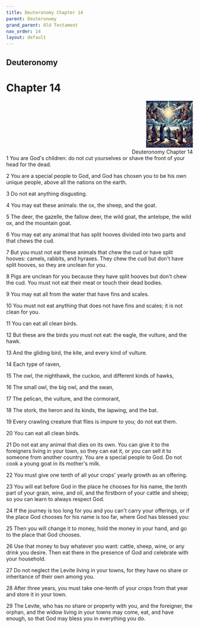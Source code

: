 ```yaml
---
title: Deuteronomy Chapter 14
parent: Deuteronomy
grand_parent: Old Testament
nav_order: 14
layout: default
---
```


## Deuteronomy

# Chapter 14

<div style="clear: both; text-align: right;">
    <img src="/assets/Image/Deuteronomy/500/14.jpg" alt="Deuteronomy Chapter 14" class="chapter-image" style="max-width: 25%; height: auto;"/>
    <figcaption style="font-size: 14px;">Deuteronomy Chapter 14</figcaption>
</div>
1 You are God's children: do not cut yourselves or shave the front of your head for the dead.

2 You are a special people to God, and God has chosen you to be his own unique people, above all the nations on the earth.

3 Do not eat anything disgusting.

4 You may eat these animals: the ox, the sheep, and the goat.

5 The deer, the gazelle, the fallow deer, the wild goat, the antelope, the wild ox, and the mountain goat.

6 You may eat any animal that has split hooves divided into two parts and that chews the cud.

7 But you must not eat these animals that chew the cud or have split hooves: camels, rabbits, and hyraxes. They chew the cud but don't have split hooves, so they are unclean for you.

8 Pigs are unclean for you because they have split hooves but don't chew the cud. You must not eat their meat or touch their dead bodies.

9 You may eat all from the water that have fins and scales.

10 You must not eat anything that does not have fins and scales; it is not clean for you.

11 You can eat all clean birds.

12 But these are the birds you must not eat: the eagle, the vulture, and the hawk.

13 And the gliding bird, the kite, and every kind of vulture.

14 Each type of raven,

15 The owl, the nighthawk, the cuckoo, and different kinds of hawks,

16 The small owl, the big owl, and the swan,

17 The pelican, the vulture, and the cormorant,

18 The stork, the heron and its kinds, the lapwing, and the bat.

19 Every crawling creature that flies is impure to you; do not eat them.

20 You can eat all clean birds.

21 Do not eat any animal that dies on its own. You can give it to the foreigners living in your town, so they can eat it, or you can sell it to someone from another country. You are a special people to God. Do not cook a young goat in its mother's milk.

22 You must give one tenth of all your crops' yearly growth as an offering.

23 You will eat before God in the place he chooses for his name, the tenth part of your grain, wine, and oil, and the firstborn of your cattle and sheep; so you can learn to always respect God.

24 If the journey is too long for you and you can't carry your offerings, or if the place God chooses for his name is too far, where God has blessed you:

25 Then you will change it to money, hold the money in your hand, and go to the place that God chooses.

26 Use that money to buy whatever you want: cattle, sheep, wine, or any drink you desire. Then eat there in the presence of God and celebrate with your household.

27 Do not neglect the Levite living in your towns, for they have no share or inheritance of their own among you.

28 After three years, you must take one-tenth of your crops from that year and store it in your town.

29 The Levite, who has no share or property with you, and the foreigner, the orphan, and the widow living in your towns may come, eat, and have enough, so that God may bless you in everything you do.


